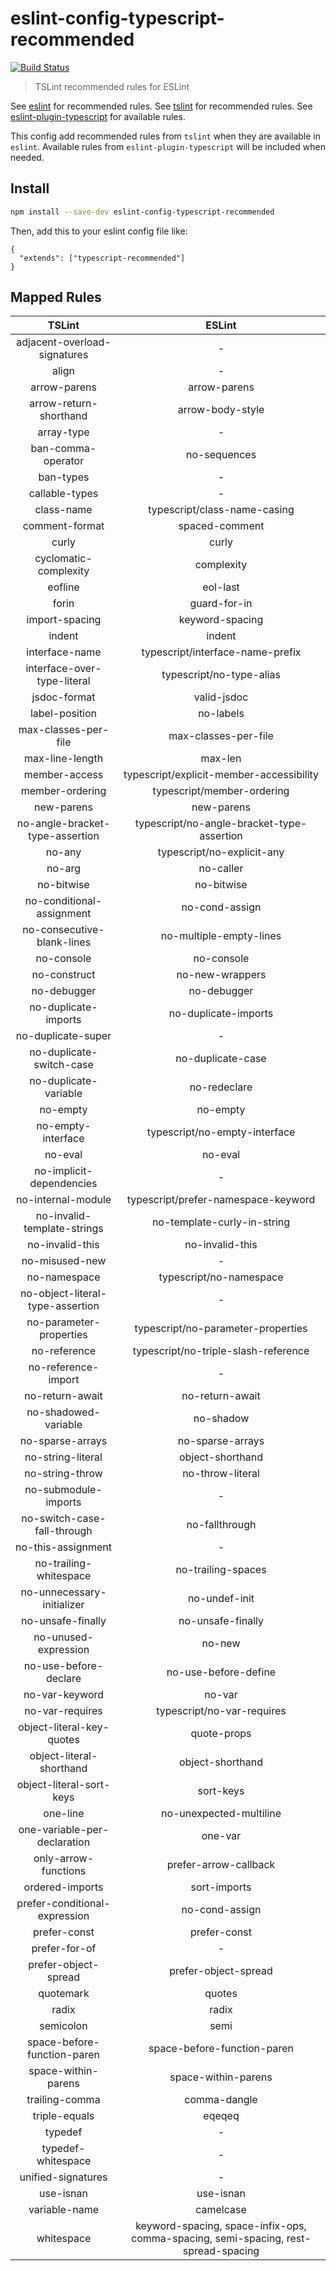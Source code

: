 # eslint-config-typescript-recommended

[![Build Status](https://img.shields.io/travis/diva-e/eslint-config-typescript-recommended.svg)](https://travis-ci.org/diva-e/eslint-config-typescript-recommended)

> TSLint recommended rules for ESLint

See [eslint](https://github.com/eslint/eslint) for recommended rules.
See [tslint](https://github.com/palantir/tslint) for recommended rules.
See [eslint-plugin-typescript](https://github.com/nzakas/eslint-plugin-typescript) for available rules.

This config add recommended rules from `tslint` when they are available in `eslint`.
Available rules from `eslint-plugin-typescript` will be included when needed.

## Install

```bash
npm install --save-dev eslint-config-typescript-recommended
```

Then, add this to your eslint config file like:

```
{
  "extends": ["typescript-recommended"]
}
```
## Mapped Rules

TSLint | ESLint
:---: | :---:
adjacent-overload-signatures | *-*
align | *-*
arrow-parens | arrow-parens
arrow-return-shorthand | arrow-body-style
array-type | *-*
ban-comma-operator | no-sequences
ban-types | *-*
callable-types | *-*
class-name | typescript/class-name-casing
comment-format | spaced-comment
curly | curly
cyclomatic-complexity | complexity
eofline | eol-last
forin | guard-for-in
import-spacing | keyword-spacing
indent | indent
interface-name | typescript/interface-name-prefix
interface-over-type-literal | typescript/no-type-alias
jsdoc-format | valid-jsdoc
label-position | no-labels
max-classes-per-file | max-classes-per-file
max-line-length | max-len
member-access | typescript/explicit-member-accessibility
member-ordering | typescript/member-ordering
new-parens | new-parens
no-angle-bracket-type-assertion | typescript/no-angle-bracket-type-assertion
no-any | typescript/no-explicit-any
no-arg | no-caller
no-bitwise | no-bitwise
no-conditional-assignment | no-cond-assign
no-consecutive-blank-lines | no-multiple-empty-lines
no-console | no-console
no-construct | no-new-wrappers
no-debugger | no-debugger
no-duplicate-imports | no-duplicate-imports
no-duplicate-super | *-*
no-duplicate-switch-case | no-duplicate-case
no-duplicate-variable | no-redeclare
no-empty | no-empty
no-empty-interface | typescript/no-empty-interface
no-eval | no-eval
no-implicit-dependencies | *-*
no-internal-module | typescript/prefer-namespace-keyword
no-invalid-template-strings | no-template-curly-in-string
no-invalid-this | no-invalid-this
no-misused-new | *-*
no-namespace | typescript/no-namespace
no-object-literal-type-assertion | *-*
no-parameter-properties | typescript/no-parameter-properties
no-reference | typescript/no-triple-slash-reference
no-reference-import | *-*
no-return-await | no-return-await
no-shadowed-variable | no-shadow
no-sparse-arrays | no-sparse-arrays
no-string-literal | object-shorthand
no-string-throw | no-throw-literal
no-submodule-imports | *-*
no-switch-case-fall-through | no-fallthrough
no-this-assignment | *-*
no-trailing-whitespace | no-trailing-spaces
no-unnecessary-initializer | no-undef-init
no-unsafe-finally | no-unsafe-finally
no-unused-expression | no-new
no-use-before-declare | no-use-before-define
no-var-keyword | no-var
no-var-requires | typescript/no-var-requires
object-literal-key-quotes | quote-props
object-literal-shorthand | object-shorthand
object-literal-sort-keys | sort-keys
one-line | no-unexpected-multiline
one-variable-per-declaration | one-var
only-arrow-functions | prefer-arrow-callback
ordered-imports | sort-imports
prefer-conditional-expression | no-cond-assign
prefer-const | prefer-const
prefer-for-of | *-*
prefer-object-spread | prefer-object-spread
quotemark | quotes
radix | radix
semicolon | semi
space-before-function-paren | space-before-function-paren
space-within-parens | space-within-parens
trailing-comma | comma-dangle
triple-equals | eqeqeq
typedef | *-*
typedef-whitespace | *-*
unified-signatures | *-*
use-isnan | use-isnan
variable-name | camelcase
whitespace | keyword-spacing, space-infix-ops, comma-spacing, semi-spacing, rest-spread-spacing
